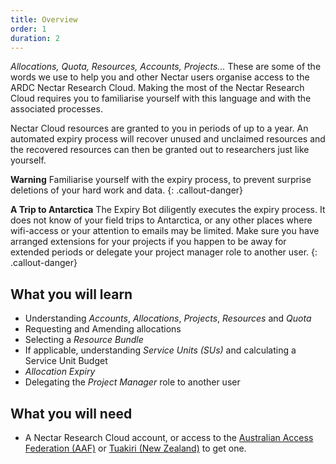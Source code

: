 ```yaml
---
title: Overview
order: 1
duration: 2
---
```


*Allocations, Quota, Resources, Accounts, Projects...* These are some of the words we use to help you and other Nectar users organise access to the ARDC Nectar Research Cloud. Making the most of the Nectar Research Cloud requires you to familiarise yourself with this language and with the associated processes.

Nectar Cloud resources are granted to you in periods of up to a year. An automated expiry process will recover unused and unclaimed resources and the recovered resources can then be granted out to researchers just like yourself.

**Warning**
Familiarise yourself with the expiry process, to prevent surprise deletions of your hard work and data.
{: .callout-danger}

**A Trip to Antarctica** The Expiry Bot diligently executes the expiry process. It does not know of your field trips to Antarctica, or any other places where wifi-access or your attention to emails may be limited. Make sure you have arranged extensions for your projects if you happen to be away for extended periods or delegate your project manager role to another user.
{: .callout-danger}


## What you will learn

- Understanding *Accounts*, *Allocations*, *Projects*, *Resources* and *Quota*
- Requesting and Amending allocations
- Selecting a *Resource Bundle*
- If applicable, understanding *Service Units (SUs)* and calculating a Service Unit Budget
- *Allocation Expiry*
- Delegating the *Project Manager* role to another user

## What you will need

- A Nectar Research Cloud account, or access to the [Australian Access Federation (AAF)](https://aaf.edu.au/orcid/members) or [Tuakiri (New Zealand)](https://www.reannz.co.nz/products-and-services/tuakiri/join) to get one.
